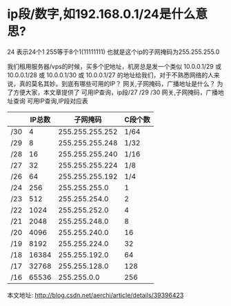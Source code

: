 # ip段/数字,如192.168.0.1/24是什么意思?

24 表示24个1 255等于8个1(11111111) 也就是这个ip的子网掩码为255.255.255.0







我们租用服务器/vps的时候，买多个[IP](http://www.lanmeng.org/tag/ip/)地址，机房总是发一个类似 10.0.0.1/29 或 10.0.0.1/28 或 10.0.0.1/30 或 10.0.0.1/27 的地址给我们，对于不熟悉网络的人来说，真的莫名其妙。到底有哪些可用的IP？ 网关,子网掩码，广播地址是什么？
为了方便大家，本文章提供了 可用IP查询，ip段/27 /29 /30 网关,子网掩码，广播地址查询
可用IP查询,IP段对应表

|      | IP总数 | 子网掩码        | C段个数 |
| ---- | ------ | --------------- | ------- |
| /30  | 4      | 255.255.255.252 | 1/64    |
| /29  | 8      | 255.255.255.248 | 1/32    |
| /28  | 16     | 255.255.255.240 | 1/16    |
| /27  | 32     | 255.255.255.224 | 1/8     |
| /26  | 64     | 255.255.255.192 | 1/4     |
| /24  | 256    | 255.255.255.0   | 1       |
| /23  | 512    | 255.255.254.0   | 2       |
| /22  | 1024   | 255.255.252.0   | 4       |
| /21  | 2048   | 255.255.248.0   | 8       |
| /20  | 4096   | 255.255.240.0   | 16      |
| /19  | 8192   | 255.255.224.0   | 32      |
| /18  | 16384  | 255.255.192.0   | 64      |
| /17  | 32768  | 255.255.128.0   | 128     |
| /16  | 65536  | 255.255.0.0     | 256     |

本文地址: <http://blog.csdn.net/aerchi/article/details/39396423>